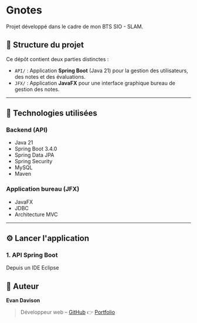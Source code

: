 # Gnotes

Projet développé dans le cadre de mon BTS SIO - SLAM.

## 📁 Structure du projet

Ce dépôt contient deux parties distinctes :

- `API/` : Application **Spring Boot** (Java 21) pour la gestion des utilisateurs, des notes et des évaluations.
- `JFX/` : Application **JavaFX** pour une interface graphique bureau de gestion des notes.

---

## 🔧 Technologies utilisées

### Backend (API)
- Java 21
- Spring Boot 3.4.0
- Spring Data JPA
- Spring Security
- MySQL
- Maven

### Application bureau (JFX)
- JavaFX
- JDBC
- Architecture MVC

---

## ⚙️ Lancer l'application

### 1. API Spring Boot

Depuis un IDE Eclipse 

## 👤 Auteur

**Evan Davison**  
> Développeur web – [GitHub](https://github.com/davisone)
👉 [Portfolio](https://evandavison.fr)

